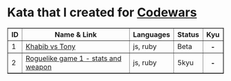 # Kata that I created for [Codewars](https://www.codewars.com/)

<table border="1" width="100%" cellpadding="10">
  <thead>
    <tr bgcolor="">
      <th>ID</th> <th>Name & Link</th> <th>Languages</th> <th>Status</th> <th>Kyu</th>
    </tr>
  </thead>
  <tbody>
    <tr>
      <td>1</td>
      <td>
        <a href="https://www.codewars.com/kata/6506dfecaa1d5d000f791c45">Khabib vs Tony</a>
      </td>
      <td>js, ruby</td> <td>Beta</td> <th>-</th>
    </tr>
    <tr>
      <td>2</td>
      <td>
        <a href="https://www.codewars.com/kata/651bfcbd409ea1001ef2c3cb">Roguelike game 1 - stats and weapon</a>
      </td>
      <td>js, ruby</td> <td>5kyu</td> <th>-</th>
    </tr>
  </tbody>
</table>
